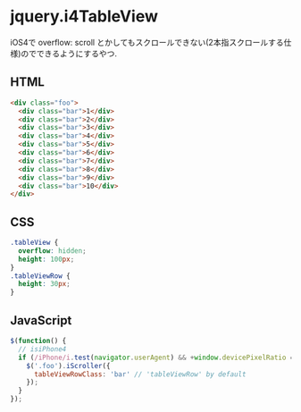 # jquery.i4TableView
iOS4で overflow: scroll とかしてもスクロールできない(2本指スクロールする仕様)のでできるようにするやつ.

## HTML
```html
<div class="foo">
  <div class="bar">1</div>
  <div class="bar">2</div>
  <div class="bar">3</div>
  <div class="bar">4</div>
  <div class="bar">5</div>
  <div class="bar">6</div>
  <div class="bar">7</div>
  <div class="bar">8</div>
  <div class="bar">9</div>
  <div class="bar">10</div>
</div>
```

## CSS
```css
.tableView {
  overflow: hidden;
  height: 100px;
}
.tableViewRow {
  height: 30px;
}
```

## JavaScript
```javascript
$(function() {
  // isiPhone4
  if (/iPhone/i.test(navigator.userAgent) && +window.devicePixelRatio === 2) {
    $('.foo').iScroller({
      tableViewRowClass: 'bar' // 'tableViewRow' by default
    });
  }
});
```

